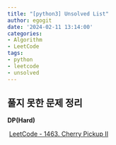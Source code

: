 ```yaml
---
title: "[python3] Unsolved List"
author: egogit
date: '2024-02-11 13:14:00'
categories:
- Algorithm
- LeetCode
tags:
- python
- leetcode
- unsolved
---
```


## 풀지 못한 문제 정리

**DP(Hard)**

 [LeetCode - 1463. Cherry Pickup II](https://leetcode.com/problems/cherry-pickup-ii/)

